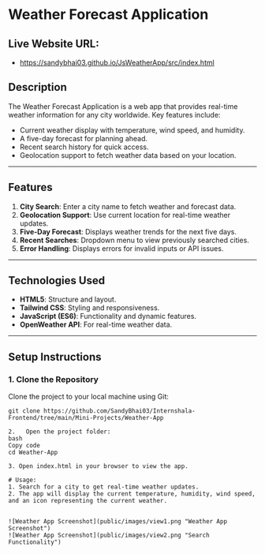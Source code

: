 # **Weather Forecast Application**

## Live Website URL:
-  https://sandybhai03.github.io/JsWeatherApp/src/index.html


## **Description**
The Weather Forecast Application is a web app that provides real-time weather information for any city worldwide. Key features include:
- Current weather display with temperature, wind speed, and humidity.
- A five-day forecast for planning ahead.
- Recent search history for quick access.
- Geolocation support to fetch weather data based on your location.

---

## **Features**
1. **City Search**: Enter a city name to fetch weather and forecast data.
2. **Geolocation Support**: Use current location for real-time weather updates.
3. **Five-Day Forecast**: Displays weather trends for the next five days.
4. **Recent Searches**: Dropdown menu to view previously searched cities.
5. **Error Handling**: Displays errors for invalid inputs or API issues.

---

## **Technologies Used**
- **HTML5**: Structure and layout.
- **Tailwind CSS**: Styling and responsiveness.
- **JavaScript (ES6)**: Functionality and dynamic features.
- **OpenWeather API**: For real-time weather data.

---

## **Setup Instructions**

### **1. Clone the Repository**
Clone the project to your local machine using Git:

```vscode
git clone https://github.com/SandyBhai03/Internshala-Frontend/tree/main/Mini-Projects/Weather-App

2.   Open the project folder:
bash
Copy code
cd Weather-App 

3. Open index.html in your browser to view the app.

# Usage:
1. Search for a city to get real-time weather updates.
2. The app will display the current temperature, humidity, wind speed, and an icon representing the current weather.


![Weather App Screenshot](public/images/view1.png "Weather App Screenshot")
![Weather App Screenshot](public/images/view2.png "Search Functionality")



